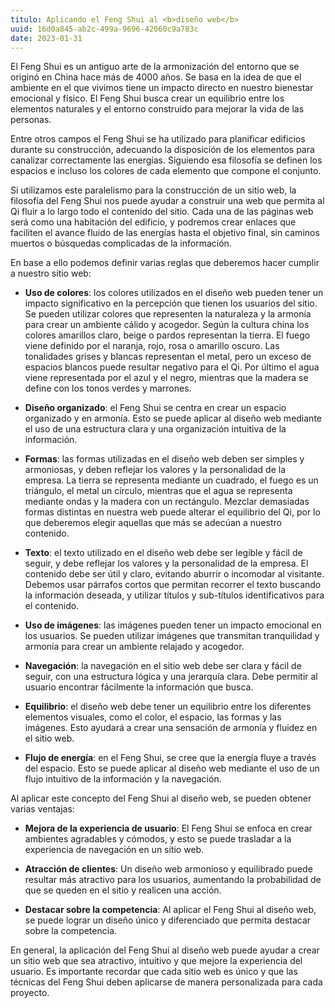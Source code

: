 ```yaml
---
titulo: Aplicando el Feng Shui al <b>diseño web</b>
uuid: 16d0a845-ab2c-499a-9696-42060c9a783c
date: 2023-01-31
---
```


El Feng Shui es un antiguo arte de la armonización del entorno que se originó en China hace más de 4000 años. Se basa en la idea de que el ambiente en el que vivimos tiene un impacto directo en nuestro bienestar emocional y físico. El Feng Shui busca crear un equilibrio entre los elementos naturales y el entorno construido para mejorar la vida de las personas.

Entre otros campos el Feng Shui se ha utilizado para planificar edificios durante su construcción, adecuando la disposición de los elementos para canalizar correctamente las energías. Siguiendo esa filosofía se definen los espacios e incluso los colores de cada elemento que compone el conjunto.

Si utilizamos este paralelismo para la construcción de un sitio web, la filosofía del Feng Shui nos puede ayudar a construir una web que permita al Qi fluir a lo largo todo el contenido del sitio. Cada una de las páginas web será como una habitación del edificio, y podremos crear enlaces que faciliten el avance fluido de las energías hasta el objetivo final, sin caminos muertos o búsquedas complicadas de la información.

En base a ello podemos definir varias reglas que deberemos hacer cumplir a nuestro sitio web:

- **Uso de colores**: los colores utilizados en el diseño web pueden tener un impacto significativo en la percepción que tienen los usuarios del sitio. Se pueden utilizar colores que representen la naturaleza y la armonía para crear un ambiente cálido y acogedor. Según la cultura china los colores amarillos claro, beige o pardos representan la tierra. El fuego viene definido por el naranja, rojo, rosa o amarillo oscuro. Las tonalidades grises y blancas representan el metal, pero un exceso de espacios blancos puede resultar negativo para el Qi. Por último el agua viene representada por el azul y el negro, mientras que la madera se define con los tonos verdes y marrones.

- **Diseño organizado**: el Feng Shui se centra en crear un espacio organizado y en armonía. Esto se puede aplicar al diseño web mediante el uso de una estructura clara y una organización intuitiva de la información.

- **Formas**: las formas utilizadas en el diseño web deben ser simples y armoniosas, y deben reflejar los valores y la personalidad de la empresa. La tierra se representa mediante un cuadrado, el fuego es un triángulo, el metal un círculo, mientras que el agua se representa mediante ondas y la madera con un rectángulo. Mezclar demasiadas formas distintas en nuestra web puede alterar el equilibrio del Qi, por lo que deberemos elegir aquellas que más se adecúan a nuestro contenido.

- **Texto**: el texto utilizado en el diseño web debe ser legible y fácil de seguir, y debe reflejar los valores y la personalidad de la empresa. El contenido debe ser útil y claro, evitando aburrir o incomodar al visitante. Debemos usar párrafos cortos que permitan recorrer el texto buscando la información deseada, y utilizar títulos y sub-títulos identificativos para el contenido.

- **Uso de imágenes**: las imágenes pueden tener un impacto emocional en los usuarios. Se pueden utilizar imágenes que transmitan tranquilidad y armonía para crear un ambiente relajado y acogedor.

- **Navegación**: la navegación en el sitio web debe ser clara y fácil de seguir, con una estructura lógica y una jerarquía clara. Debe permitir al usuario encontrar fácilmente la información que busca.

- **Equilibrio**: el diseño web debe tener un equilibrio entre los diferentes elementos visuales, como el color, el espacio, las formas y las imágenes. Esto ayudará a crear una sensación de armonía y fluidez en el sitio web.

- **Flujo de energía**: en el Feng Shui, se cree que la energía fluye a través del espacio. Esto se puede aplicar al diseño web mediante el uso de un flujo intuitivo de la información y la navegación.

Al aplicar este concepto del Feng Shui al diseño web, se pueden obtener varias ventajas:

- **Mejora de la experiencia de usuario**: El Feng Shui se enfoca en crear ambientes agradables y cómodos, y esto se puede trasladar a la experiencia de navegación en un sitio web.

- **Atracción de clientes**: Un diseño web armonioso y equilibrado puede resultar más atractivo para los usuarios, aumentando la probabilidad de que se queden en el sitio y realicen una acción.

- **Destacar sobre la competencia**: Al aplicar el Feng Shui al diseño web, se puede lograr un diseño único y diferenciado que permita destacar sobre la competencia.

En general, la aplicación del Feng Shui al diseño web puede ayudar a crear un sitio web que sea atractivo, intuitivo y que mejore la experiencia del usuario. Es importante recordar que cada sitio web es único y que las técnicas del Feng Shui deben aplicarse de manera personalizada para cada proyecto.
